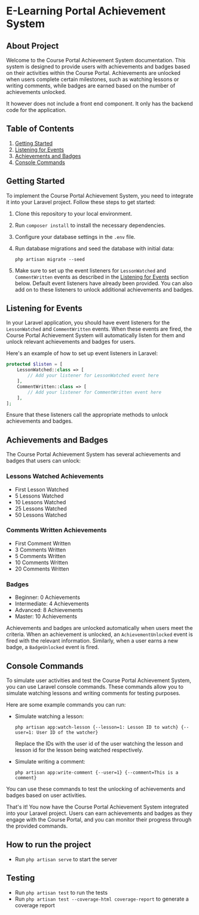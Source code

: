 # E-Learning Portal Achievement System

## About Project

Welcome to the Course Portal Achievement System documentation. This system is designed to provide users with achievements and badges based on their activities within the Course Portal. Achievements are unlocked when users complete certain milestones, such as watching lessons or writing comments, while badges are earned based on the number of achievements unlocked.

It however does not include a front end component. It only has the backend code for the application.

## Table of Contents

1. [Getting Started](#getting-started)
2. [Listening for Events](#listening-for-events)
3. [Achievements and Badges](#achievements-and-badges)
4. [Console Commands](#console-commands)

## Getting Started

To implement the Course Portal Achievement System, you need to integrate it into your Laravel project. Follow these steps to get started:

1. Clone this repository to your local environment.

2. Run `composer install` to install the necessary dependencies.

3. Configure your database settings in the `.env` file.

4. Run database migrations and seed the database with initial data:

   ```
   php artisan migrate --seed
   ```

5. Make sure to set up the event listeners for `LessonWatched` and `CommentWritten` events as described in the [Listening for Events](#listening-for-events) section below. Default event listeners have already been provided. You can also add on to these listeners to unlock additional achievements and badges.

## Listening for Events

In your Laravel application, you should have event listeners for the `LessonWatched` and `CommentWritten` events. When these events are fired, the Course Portal Achievement System will automatically listen for them and unlock relevant achievements and badges for users.

Here's an example of how to set up event listeners in Laravel:

```php
protected $listen = [
    LessonWatched::class => [
        // Add your listener for LessonWatched event here
    ],
    CommentWritten::class => [
        // Add your listener for CommentWritten event here
    ],
];
```

Ensure that these listeners call the appropriate methods to unlock achievements and badges.

## Achievements and Badges

The Course Portal Achievement System has several achievements and badges that users can unlock:

### Lessons Watched Achievements

- First Lesson Watched
- 5 Lessons Watched
- 10 Lessons Watched
- 25 Lessons Watched
- 50 Lessons Watched

### Comments Written Achievements

- First Comment Written
- 3 Comments Written
- 5 Comments Written
- 10 Comments Written
- 20 Comments Written

### Badges

- Beginner: 0 Achievements
- Intermediate: 4 Achievements
- Advanced: 8 Achievements
- Master: 10 Achievements

Achievements and badges are unlocked automatically when users meet the criteria. When an achievement is unlocked, an `AchievementUnlocked` event is fired with the relevant information. Similarly, when a user earns a new badge, a `BadgeUnlocked` event is fired.

## Console Commands

To simulate user activities and test the Course Portal Achievement System, you can use Laravel console commands. These commands allow you to simulate watching lessons and writing comments for testing purposes.

Here are some example commands you can run:

- Simulate watching a lesson:
  ```
  php artisan app:watch-lesson {--lesson=1: Lesson ID to watch} {--user=1: User ID of the watcher}
  ```
  Replace the IDs with the user id of the user watching the lesson and lesson id for the lesson being watched respectively.

- Simulate writing a comment:
  ```
  php artisan app:write-comment {--user=1} {--comment=This is a comment}
  ```

You can use these commands to test the unlocking of achievements and badges based on user activities.

That's it! You now have the Course Portal Achievement System integrated into your Laravel project. Users can earn achievements and badges as they engage with the Course Portal, and you can monitor their progress through the provided commands.

## How to run the project
- Run `php artisan serve` to start the server

## Testing
- Run `php artisan test` to run the tests
- Run `php artisan test --coverage-html coverage-report` to generate a coverage report
